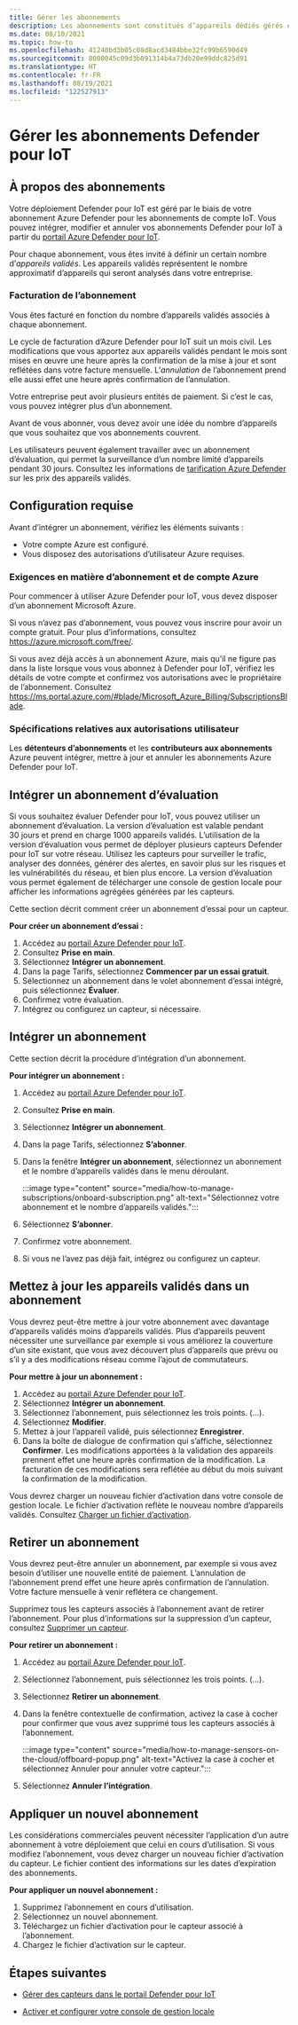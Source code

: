 ```yaml
---
title: Gérer les abonnements
description: Les abonnements sont constitués d’appareils dédiés gérés et peuvent être intégrés ou annulés en fonction des besoins.
ms.date: 08/10/2021
ms.topic: how-to
ms.openlocfilehash: 41240bd3b05c08d8acd3484bbe32fc99b6590d49
ms.sourcegitcommit: 8000045c09d3b091314b4a73db20e99ddc825d91
ms.translationtype: HT
ms.contentlocale: fr-FR
ms.lasthandoff: 08/19/2021
ms.locfileid: "122527913"
---
```

# <a name="manage-defender-for-iot-subscriptions"></a>Gérer les abonnements Defender pour IoT

## <a name="about-subscriptions"></a>À propos des abonnements

Votre déploiement Defender pour IoT est géré par le biais de votre abonnement Azure Defender pour les abonnements de compte IoT.
Vous pouvez intégrer, modifier et annuler vos abonnements Defender pour IoT à partir du [portail Azure Defender pour IoT](https://ms.portal.azure.com/#blade/Microsoft_Azure_IoT_Defender/IoTDefenderDashboard/Getting_Started).

Pour chaque abonnement, vous êtes invité à définir un certain nombre d’*appareils validés*. Les appareils validés représentent le nombre approximatif d’appareils qui seront analysés dans votre entreprise. 

### <a name="subscription-billing"></a>Facturation de l’abonnement

Vous êtes facturé en fonction du nombre d’appareils validés associés à chaque abonnement.

Le cycle de facturation d’Azure Defender pour IoT suit un mois civil. Les modifications que vous apportez aux appareils validés pendant le mois sont mises en œuvre une heure après la confirmation de la mise à jour et sont reflétées dans votre facture mensuelle. L’*annulation* de l’abonnement prend elle aussi effet une heure après confirmation de l’annulation.

Votre entreprise peut avoir plusieurs entités de paiement. Si c’est le cas, vous pouvez intégrer plus d’un abonnement.

Avant de vous abonner, vous devez avoir une idée du nombre d’appareils que vous souhaitez que vos abonnements couvrent.

Les utilisateurs peuvent également travailler avec un abonnement d’évaluation, qui permet la surveillance d’un nombre limité d’appareils pendant 30 jours.
Consultez les informations de [tarification Azure Defender](https://azure.microsoft.com/pricing/details/azure-defender/) sur les prix des appareils validés.

## <a name="requirements"></a>Configuration requise

Avant d’intégrer un abonnement, vérifiez les éléments suivants :

- Votre compte Azure est configuré.
- Vous disposez des autorisations d’utilisateur Azure requises.

### <a name="azure-account-subscription-requirements"></a>Exigences en matière d’abonnement et de compte Azure

Pour commencer à utiliser Azure Defender pour IoT, vous devez disposer d’un abonnement Microsoft Azure.

Si vous n’avez pas d’abonnement, vous pouvez vous inscrire pour avoir un compte gratuit. Pour plus d’informations, consultez https://azure.microsoft.com/free/.

Si vous avez déjà accès à un abonnement Azure, mais qu’il ne figure pas dans la liste lorsque vous vous abonnez à Defender pour IoT, vérifiez les détails de votre compte et confirmez vos autorisations avec le propriétaire de l’abonnement. Consultez https://ms.portal.azure.com/#blade/Microsoft_Azure_Billing/SubscriptionsBlade.

### <a name="user-permission-requirements"></a>Spécifications relatives aux autorisations utilisateur

Les **détenteurs d’abonnements** et les **contributeurs aux abonnements** Azure peuvent intégrer, mettre à jour et annuler les abonnements Azure Defender pour IoT.

## <a name="onboard-a-trial-subscription"></a>Intégrer un abonnement d’évaluation

Si vous souhaitez évaluer Defender pour IoT, vous pouvez utiliser un abonnement d’évaluation. La version d’évaluation est valable pendant 30 jours et prend en charge 1000 appareils validés. L’utilisation de la version d’évaluation vous permet de déployer plusieurs capteurs Defender pour IoT sur votre réseau. Utilisez les capteurs pour surveiller le trafic, analyser des données, générer des alertes, en savoir plus sur les risques et les vulnérabilités du réseau, et bien plus encore. La version d’évaluation vous permet également de télécharger une console de gestion locale pour afficher les informations agrégées générées par les capteurs.

Cette section décrit comment créer un abonnement d’essai pour un capteur.

**Pour créer un abonnement d’essai :**

1. Accédez au [portail Azure Defender pour IoT](https://ms.portal.azure.com/#blade/Microsoft_Azure_IoT_Defender/IoTDefenderDashboard/Getting_Started).
1. Consultez **Prise en main**.
1. Sélectionnez **Intégrer un abonnement**.
1. Dans la page Tarifs, sélectionnez **Commencer par un essai gratuit**.
1. Sélectionnez un abonnement dans le volet abonnement d’essai intégré, puis sélectionnez **Évaluer**.
1. Confirmez votre évaluation.
1. Intégrez ou configurez un capteur, si nécessaire.

## <a name="onboard-a-subscription"></a>Intégrer un abonnement

Cette section décrit la procédure d’intégration d’un abonnement.

**Pour intégrer un abonnement :**

1. Accédez au [portail Azure Defender pour IoT](https://ms.portal.azure.com/#blade/Microsoft_Azure_IoT_Defender/IoTDefenderDashboard/Getting_Started).
1. Consultez **Prise en main**.
1. Sélectionnez **Intégrer un abonnement**.
1. Dans la page Tarifs, sélectionnez **S’abonner**.
1. Dans la fenêtre **Intégrer un abonnement**, sélectionnez un abonnement et le nombre d’appareils validés dans le menu déroulant.

   :::image type="content" source="media/how-to-manage-subscriptions/onboard-subscription.png" alt-text="Sélectionnez votre abonnement et le nombre d’appareils validés.":::

1. Sélectionnez **S’abonner**.
1. Confirmez votre abonnement.
1. Si vous ne l’avez pas déjà fait, intégrez ou configurez un capteur.

## <a name="update-committed-devices-in-a-subscription"></a>Mettez à jour les appareils validés dans un abonnement

Vous devrez peut-être mettre à jour votre abonnement avec davantage d’appareils validés moins d’appareils validés. Plus d’appareils peuvent nécessiter une surveillance par exemple si vous améliorez la couverture d’un site existant, que vous avez découvert plus d’appareils que prévu ou s’il y a des modifications réseau comme l’ajout de commutateurs.

**Pour mettre à jour un abonnement :**
1. Accédez au [portail Azure Defender pour IoT](https://ms.portal.azure.com/#blade/Microsoft_Azure_IoT_Defender/IoTDefenderDashboard/Getting_Started).
1. Sélectionnez **Intégrer un abonnement**.
1. Sélectionnez l’abonnement, puis sélectionnez les trois points. (...).
1. Sélectionnez **Modifier**.
1. Mettez à jour l’appareil validé, puis sélectionnez **Enregistrer**.
2. Dans la boîte de dialogue de confirmation qui s’affiche, sélectionnez **Confirmer**.
Les modifications apportées à la validation des appareils prennent effet une heure après confirmation de la modification. La facturation de ces modifications sera reflétée au début du mois suivant la confirmation de la modification.

Vous devrez charger un nouveau fichier d’activation dans votre console de gestion locale. Le fichier d’activation reflète le nouveau nombre d’appareils validés. Consultez [Charger un fichier d’activation](how-to-manage-the-on-premises-management-console.md#upload-an-activation-file).
## <a name="offboard-a-subscription"></a>Retirer un abonnement

Vous devrez peut-être annuler un abonnement, par exemple si vous avez besoin d’utiliser une nouvelle entité de paiement. L’annulation de l’abonnement prend effet une heure après confirmation de l’annulation.
Votre facture mensuelle à venir reflétera ce changement.

Supprimez tous les capteurs associés à l’abonnement avant de retirer l’abonnement. Pour plus d’informations sur la suppression d’un capteur, consultez [Supprimer un capteur](how-to-manage-sensors-on-the-cloud.md#delete-a-sensor).

**Pour retirer un abonnement :**

1. Accédez au [portail Azure Defender pour IoT](https://ms.portal.azure.com/#blade/Microsoft_Azure_IoT_Defender/IoTDefenderDashboard/Getting_Started).
1. Sélectionnez l’abonnement, puis sélectionnez les trois points. (...).

1. Sélectionnez **Retirer un abonnement**.

1. Dans la fenêtre contextuelle de confirmation, activez la case à cocher pour confirmer que vous avez supprimé tous les capteurs associés à l’abonnement.

    :::image type="content" source="media/how-to-manage-sensors-on-the-cloud/offboard-popup.png" alt-text="Activez la case à cocher et sélectionnez Annuler pour annuler votre capteur.":::

1. Sélectionnez **Annuler l’intégration**.

## <a name="apply-a-new-subscription"></a>Appliquer un nouvel abonnement

Les considérations commerciales peuvent nécessiter l’application d’un autre abonnement à votre déploiement que celui en cours d’utilisation. Si vous modifiez l’abonnement, vous devez charger un nouveau fichier d’activation du capteur. Le fichier contient des informations sur les dates d’expiration des abonnements.

**Pour appliquer un nouvel abonnement :**

1. Supprimez l’abonnement en cours d’utilisation.
1. Sélectionnez un nouvel abonnement.
1. Téléchargez un fichier d’activation pour le capteur associé à l’abonnement.
1. Chargez le fichier d’activation sur le capteur.

## <a name="next-steps"></a>Étapes suivantes

- [Gérer des capteurs dans le portail Defender pour IoT](how-to-manage-sensors-on-the-cloud.md)

- [Activer et configurer votre console de gestion locale](how-to-activate-and-set-up-your-on-premises-management-console.md)
